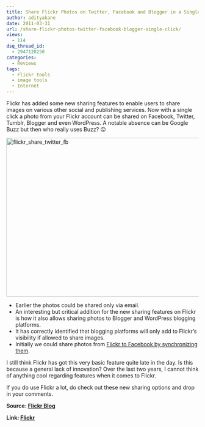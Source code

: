 ```yaml
---
title: Share Flickr Photos on Twitter, Facebook and Blogger in a Single Click
author: adityakane
date: 2011-03-31
url: /share-flickr-photos-twitter-facebook-blogger-single-click/
views:
  - 114
dsq_thread_id:
  - 2947120250
categories:
  - Reviews
tags:
  - Flickr tools
  - image tools
  - Internet
---
```

Flickr has added some new sharing features to enable users to share images on various other social and publishing services. Now with a single click a photo from your Flickr account can be shared on Facebook, Twitter, Tumblr, Blogger and even WordPress. A notable absence can be Google Buzz but then who really uses Buzz? 😛

[<img style="background-image: none; padding-left: 0px; padding-right: 0px; display: inline; padding-top: 0px; border: 0px;" title="flickr_share_twitter_fb" src="http://cdn.devilsworkshop.org/files/2011/03/flickr_share_twitter_fb_thumb.png" border="0" alt="flickr_share_twitter_fb" width="570" height="415" />][1]

  * Earlier the photos could be shared only via email.
  * An interesting but critical addition for the new sharing features on Flickr is how it also allows sharing photos to Blogger and WordPress blogging platforms.
  * It has correctly identified that blogging platforms will only add to Flickr’s visibility if allowed to share images.
  * Initially we could share photos from <a href="http://fbknol.com/share-flickr-photos-on-facebook/" onclick="_gaq.push(['_trackEvent', 'outbound-article', 'http://fbknol.com/share-flickr-photos-on-facebook/', 'Flickr to Facebook by synchronizing them']);" >Flickr to Facebook by synchronizing them</a>.

I still think Flickr has got this very basic feature quite late in the day. Is this because a general lack of innovation? Over the last two years, I cannot think of anything cool regarding features when it comes to Flickr.

If you do use Flickr a lot, do check out these new sharing options and drop in your comments.

**Source: <a href="http://blog.flickr.net/en/2011/03/30/upload-once-share-everywhere/" onclick="_gaq.push(['_trackEvent', 'outbound-article', 'http://blog.flickr.net/en/2011/03/30/upload-once-share-everywhere/', 'Flickr Blog']);" target="_blank">Flickr Blog</a>**

**Link: <a href="http://flickr.com" onclick="_gaq.push(['_trackEvent', 'outbound-article', 'http://flickr.com', 'Flickr']);" target="_blank">Flickr</a>**

 [1]: http://cdn.devilsworkshop.org/files/2011/03/flickr_share_twitter_fb.png
